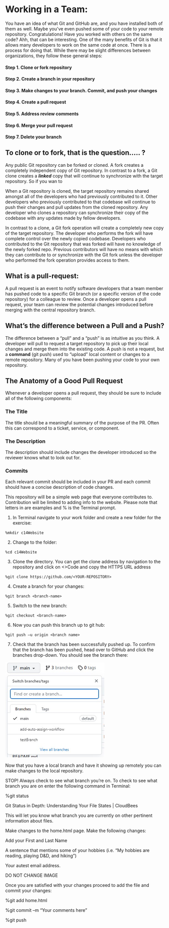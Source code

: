 # Working in a Team:  

You have an idea of what Git and GitHub are, and you have installed both of them as well. Maybe you've even pushed some of your code to your remote repository. Congratulations! Have you worked with others on the same code? Ahh, that can be interesting. One of the many benefits of Git is that it allows many developers to work on the same code at once. There is a process for doing that. While there may be slight differences between organizations, they follow these general steps:

   #### Step 1. Clone or fork repository
   #### Step 2. Create a branch in your repository
   #### Step 3. Make changes to your branch. Commit, and push your changes
   #### Step 4. Create a pull request
   #### Step 5. Address review comments
   #### Step 6. Merge your pull request
   #### Step 7. Delete your branch
 
## To clone or to fork, that is the question..... ?
Any public Git repository can be forked or cloned. A fork creates a completely independent copy of Git repository. In contrast to a fork, a Git clone creates a ***linked*** copy that will continue to synchronize with the target repository. So if you wan to 

When a Git repository is cloned, the target repository remains shared amongst all of the developers who had previously contributed to it. Other developers who previously contributed to that codebase will continue to push their changes and pull updates from the cloned repository. Any developer who clones a repository can synchronize their copy of the codebase with any updates made by fellow developers.

In contrast to a clone, a Git fork operation will create a completely new copy of the target repository. The developer who performs the fork will have complete control over the newly copied codebase. Developers who contributed to the Git repository that was forked will have no knowledge of the newly forked repo. Previous contributors will have no means with which they can contribute to or synchronize with the Git fork unless the developer who performed the fork operation provides access to them.




## What is a pull-request:
A pull request is an event to notify software developers that a team member has pushed code to a specific Git branch (or a specific version of the code repository) for a colleague to review. Once a developer opens a pull request, your team can review the potential changes introduced before merging with the central repository branch. 

## What’s the difference between a Pull and a Push?
The difference between a “pull” and a “push” is as intuitive as you think. A developer will pull to request a target repository to pick up their local changes and merge them into the existing code. A push is not a request, but a **command** (git push) used to “upload” local content or changes to a remote repository. Many of you have been pushing your code to your own repository. 

## The Anatomy of a Good Pull Request 
Whenever a developer opens a pull request, they should be sure to include all of the following components: 

### The Title
The title should be a meaningful summary of the purpose of the PR. Often this can correspond to a ticket, service, or component. 

### The Description
The description should include changes the developer introduced so the reviewer knows what to look out for. 

### Commits
Each relevant commit should be included in your PR and each commit should have a concise description of code changes. 




This repository will be a simple web page that everyone contributes to. Contribution will be limited to adding info to the website. Please note that letters in <italics> are examples and % is the Terminal prompt.  

 

1. In Terminal navigate to your work folder and create a new folder for the exercise:   
```
%mkdir c14Website 
```

2.  Change to the folder:  
```
%cd c14Website  
```
3. Clone the directory. You can get the clone address by navigation to the repository and click on <>Code and copy the HTTPS URL address 

```
%git clone https://github.com/<YOUR-REPOSITORY> 	 
```
4.  Create a branch for your changes: 
```
%git branch <branch-name> 
```
5. Switch to the new branch: 
```
%git checkout <branch-name> 
```
6. Now you can push this branch up to git hub:  
```
%git push –u origin <branch name> 
```

7. Check that the branch has been successfully pushed up. To confirm that the branch has been pushed, head over to GitHub and click the branches drop-down. You should see the branch there: 

![branch-dropdown](images/gitBranchDropDown.jpg)

Now that you have a local branch and have it showing up remotely you can make changes to the local repository.  

STOP! Always check to see what branch you’re on. To check to see what branch you are on enter the following command in Terminal:  

%git status 

 

Git Status in Depth: Understanding Your File States | CloudBees 

This will let you know what branch you are currently on other pertinent information about files.   

Make changes to the home.html page. Make the following changes: 

Add your First and Last Name 

A sentence that mentions some of your hobbies (i.e. “My hobbies are reading, playing D&D, and hiking”) 

Your autest email address.  

DO NOT CHANGE IMAGE 

Once you are satisfied with your changes proceed to add the file and commit your changes: 

%git add home.html 

%git commit –m “Your comments here” 

%git push 

 

 
